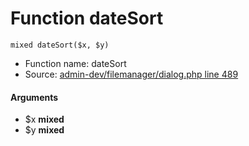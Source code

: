 Function dateSort
===========================





    mixed dateSort($x, $y)

* Function name: dateSort
* Source: [admin-dev/filemanager/dialog.php line 489](https://github.com/PrestaShop/PrestaShop/blob/1.6.1.1/admin-dev/filemanager/dialog.php#L489)

#### Arguments
* $x **mixed**
* $y **mixed**

